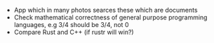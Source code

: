

- App which in many photos searces these which are documents
- Check mathematical correctness of general purpose programming languages, e.g 3/4 should be 3/4, not 0
- Compare Rust and C++ (if rustr will win?)
